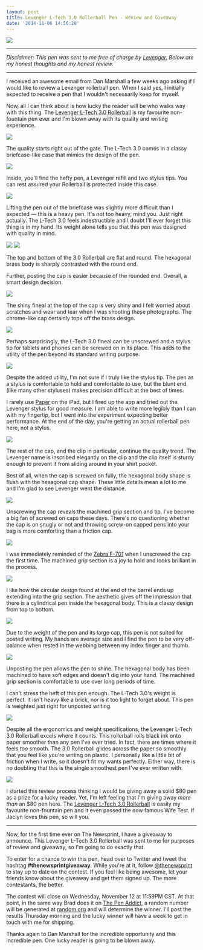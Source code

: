 ```yaml
---
layout: post
title: Levenger L-Tech 3.0 Rollerball Pen - Review and Giveaway
date: '2014-11-06 14:56:28'
---
```


![](/media/images/2014/11/PB011308.jpg)

---

*Disclaimer: This pen was sent to me free of charge by [Levenger.](http://www.levenger.com) Below are my honest thoughts and my honest review.*

---

I received an awesome email from Dan Marshall a few weeks ago asking if I would like to review a Levenger rollerball pen. When I said yes, I initially expected to receive a pen that I wouldn't necessarily keep for myself.

Now, all I can think about is how lucky the reader will be who walks way with this thing. The [Levenger L-Tech 3.0 Rollerball](http://www.levenger.com/Pens---Refills-8/Shop-By-Brand-34/Levenger-275/L-Tech-3.0-Rollerball---Chrome-13202.aspx) is my favourite non-fountain pen ever and I'm blown away with its quality and writing experience.

![](/media/images/2014/11/PB011278.jpg)

The quality starts right out of the gate. The L-Tech 3.0 comes in a classy briefcase-like case that mimics the design of the pen.

![](/media/images/2014/11/PB011281.jpg)

Inside, you'll find the hefty pen, a Levenger refill and two stylus tips. You can rest assured your Rollerball is protected inside this case.

![](/media/images/2014/11/PB011284.jpg)

Lifting the pen out of the briefcase was slightly more difficult than I expected — this is a heavy pen. It's not too heavy, mind you. Just right actually. The L-Tech 3.0 feels indestructible and I doubt I'll ever forget this thing is in my hand. Its weight alone tells you that this pen was designed with quality in mind.

![](/media/images/2014/11/PB011288.jpg)
![](/media/images/2014/11/PB011291.jpg)

The top and bottom of the 3.0 Rollerball are flat and round. The hexagonal brass body is sharply contrasted with the round end.

Further, posting the cap is easier because of the rounded end. Overall, a smart design decision.

![](/media/images/2014/11/PB011294.jpg)

The shiny fineal at the top of the cap is very shiny and I felt worried about scratches and wear and tear when I was shooting these photographs. The chrome-like cap certainly tops off the brass design.

![](/media/images/2014/11/PB011301.jpg)

Perhaps surprisingly, the L-Tech 3.0 fineal can be unscrewed and a stylus tip for tablets and phones can be screwed on in its place. This adds to the utility of the pen beyond its standard writing purpose.

![](/media/images/2014/11/PB051363.jpg)

Despite the added utility, I'm not sure if I truly like the stylus tip. The pen as a stylus is comfortable to hold and comfortable to use, but the blunt end (like many other styluses) makes precision difficult at the best of times. 

I rarely use [Paper](https://www.fiftythree.com/paper) on the iPad, but I fired up the app and tried out the Levenger stylus for good measure. I am able to write more legibly than I can with my fingertip, but I went into the experiment expecting better performance. At the end of the day, you're getting an actual rollerball pen here, not a stylus.

![](/media/images/2014/11/PB011302.jpg)

The rest of the cap, and the clip in particular, continue the quality trend. The Levenger name is inscribed elegantly on the clip and the clip itself is sturdy enough to prevent it from sliding around in your shirt pocket. 

Best of all, when the cap is screwed on fully, the hexagonal body shape is flush with the hexagonal cap shape. These little details mean a lot to me and I'm glad to see Levenger went the distance.

![](/media/images/2014/11/PB011340.jpg)

Unscrewing the cap reveals the machined grip section and tip. I've become a big fan of screwed on caps these days. There's no questioning whether the cap is on snugly or not and throwing screw-on capped pens into your bag is more comforting than a friction cap.

![](/media/images/2014/11/PB011312.jpg)

I was immediately reminded of the [Zebra F-701](http://www.amazon.com/gp/product/B002L6RB80/ref=as_li_qf_sp_asin_il_tl?ie=UTF8&camp=1789&creative=9325&creativeASIN=B002L6RB80&linkCode=as2&tag=thenews02-20&linkId=2NVQMSPNZ3GYHAGS) when I unscrewed the cap the first time. The machined grip section is a joy to hold and looks brilliant in the process. 

![](/media/images/2014/11/PB011320.jpg)

I like how the circular design found at the end of the barrel ends up extending into the grip section. The aesthetic gives off the impression that there is a cylindrical pen inside the hexagonal body. This is a classy design from top to bottom.

![](/media/images/2014/11/PB011324.jpg)

Due to the weight of the pen and its large cap, this pen is not suited for posted writing. My hands are average size and I find the pen to be very off-balance when rested in the webbing between my index finger and thumb.

![](/media/images/2014/11/PB011330.jpg)

Unposting the pen allows the pen to shine. The hexagonal body has been machined to have soft edges and doesn't dig into your hand. The machined grip section is comfortable to use over long periods of time.

I can't stress the heft of this pen enough. The L-Tech 3.0's weight is perfect. It isn't heavy like a brick, nor is it too light to forget about. This pen is weighted just right for unposted writing.

![](/media/images/2014/11/PB051356.jpg)

Despite all the ergonomics and weight specifications, the Levenger L-Tech 3.0 Rollerball excels where it counts. This rollerball rolls black ink onto paper smoother than any pen I've ever tried. In fact, there are times where it feels *too* smooth. The 3.0 Rollerball glides across the paper so smoothly that you feel like you're writing on plastic. I personally like a little bit of friction when I write, so it doesn't fit my wants perfectly. Either way, there is no doubting that this is the single smoothest pen I've ever written with.

![](/media/images/2014/11/PB011317.jpg)

I started this review process thinking I would be giving away a solid $80 pen as a prize for a lucky reader. Yet, I'm left feeling that I'm giving away *more than* an $80 pen here. The [Levenger L-Tech 3.0 Rollerball](http://www.levenger.com/Pens---Refills-8/Shop-By-Brand-34/Levenger-275/L-Tech-3.0-Rollerball---Chrome-13202.aspx) is easily my favourite non-fountain pen and it even passed the now famous Wife Test. If Jaclyn loves this pen, so will you.

---

Now, for the first time ever on The Newsprint, I have a giveaway to announce. This Levenger L-Tech 3.0 Rollerball was sent to me for purposes of review and giveaway, so I'm going to do exactly that. 

To enter for a chance to win this pen, head over to Twitter and tweet the hashtag **#thenewsprintgiveaway**. While you're at it, follow [@thenewsprint](https://twitter.com/thenewsprint) to stay up to date on the contest. If you feel like being awesome, let your friends know about the giveaway and get them signed up. The more contestants, the better.

The contest will close on Wednesday, November 12 at 11:59PM CST. At that point, in the same way Brad does it on [The Pen Addict](http://penaddict.com), a random number will be generated at [random.org](http://random.org) and will determine the winner. I'll post the results Thursday morning and the lucky winner will have a week to get in touch with me for shipping.

Thanks again to Dan Marshall for the incredible opportunity and this incredible pen. One lucky reader is going to be blown away.
